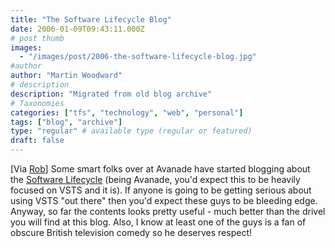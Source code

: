 ```yaml
---
title: "The Software Lifecycle Blog"
date: 2006-01-09T09:43:11.000Z
# post thumb
images:
  - "/images/post/2006-the-software-lifecycle-blog.jpg"
#author
author: "Martin Woodward"
# description
description: "Migrated from old blog archive"
# Taxonomies
categories: ["tfs", "technology", "web", "personal"]
tags: ["blog", "archive"]
type: "regular" # available type (regular or featured)
draft: false
---
```

[Via [Rob](http://blogs.msdn.com/robcaron/archive/2006/01/08/510721.aspx)]  Some smart folks over at Avanade have started blogging about the [Software Lifecycle](http://www.sdlcguy.com/blog/default.aspx) (being Avanade, you'd expect this to be heavily focused on VSTS and it is).  If anyone is going to be getting serious about using VSTS "out there" then you'd expect these guys to be bleeding edge.  Anyway, so far the contents looks pretty useful - much better than the drivel you will find at this blog.  Also, I know at least one of the guys is a fan of obscure British television comedy so he deserves respect!